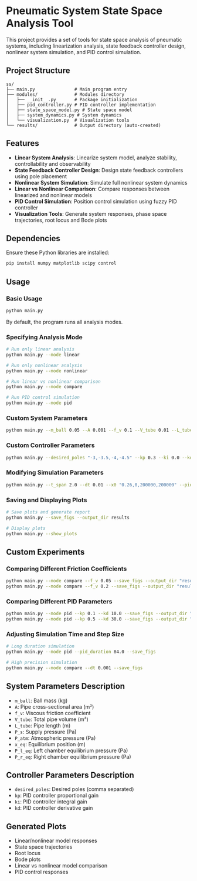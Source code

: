 # Pneumatic System State Space Analysis Tool

This project provides a set of tools for state space analysis of pneumatic systems, including linearization analysis, state feedback controller design, nonlinear system simulation, and PID control simulation.

## Project Structure

```
ss/
├── main.py               # Main program entry
├── modules/              # Modules directory
│   ├── __init__.py       # Package initialization
│   ├── pid_controller.py # PID controller implementation
│   ├── state_space_model.py # State space model
│   ├── system_dynamics.py # System dynamics
│   └── visualization.py  # Visualization tools
└── results/              # Output directory (auto-created)
```

## Features

- **Linear System Analysis**: Linearize system model, analyze stability, controllability and observability
- **State Feedback Controller Design**: Design state feedback controllers using pole placement
- **Nonlinear System Simulation**: Simulate full nonlinear system dynamics
- **Linear vs Nonlinear Comparison**: Compare responses between linearized and nonlinear models
- **PID Control Simulation**: Position control simulation using fuzzy PID controller
- **Visualization Tools**: Generate system responses, phase space trajectories, root locus and Bode plots

## Dependencies

Ensure these Python libraries are installed:

```bash
pip install numpy matplotlib scipy control
```

## Usage

### Basic Usage

```bash
python main.py
```

By default, the program runs all analysis modes.

### Specifying Analysis Mode

```bash
# Run only linear analysis
python main.py --mode linear

# Run only nonlinear analysis
python main.py --mode nonlinear

# Run linear vs nonlinear comparison
python main.py --mode compare

# Run PID control simulation
python main.py --mode pid
```

### Custom System Parameters

```bash
python main.py --m_ball 0.05 --A 0.001 --f_v 0.1 --V_tube 0.01 --L_tube 0.5 --P_s 500000
```

### Custom Controller Parameters

```bash
python main.py --desired_poles "-3,-3.5,-4,-4.5" --kp 0.3 --ki 0.0 --kd 20.0
```

### Modifying Simulation Parameters

```bash
python main.py --t_span 2.0 --dt 0.01 --x0 "0.26,0,200000,200000" --pid_duration 28.0
```

### Saving and Displaying Plots

```bash
# Save plots and generate report
python main.py --save_figs --output_dir results

# Display plots
python main.py --show_plots
```

## Custom Experiments

### Comparing Different Friction Coefficients

```bash
python main.py --mode compare --f_v 0.05 --save_figs --output_dir "results/low_friction"
python main.py --mode compare --f_v 0.2 --save_figs --output_dir "results/high_friction"
```

### Comparing Different PID Parameters

```bash
python main.py --mode pid --kp 0.1 --kd 10.0 --save_figs --output_dir "results/pid_low"
python main.py --mode pid --kp 0.5 --kd 30.0 --save_figs --output_dir "results/pid_high"
```

### Adjusting Simulation Time and Step Size

```bash
# Long duration simulation
python main.py --mode pid --pid_duration 84.0 --save_figs

# High precision simulation
python main.py --mode compare --dt 0.001 --save_figs
```

## System Parameters Description

- `m_ball`: Ball mass (kg)
- `A`: Pipe cross-sectional area (m²)
- `f_v`: Viscous friction coefficient
- `V_tube`: Total pipe volume (m³)
- `L_tube`: Pipe length (m)
- `P_s`: Supply pressure (Pa)
- `P_atm`: Atmospheric pressure (Pa)
- `x_eq`: Equilibrium position (m)
- `P_l_eq`: Left chamber equilibrium pressure (Pa)
- `P_r_eq`: Right chamber equilibrium pressure (Pa)

## Controller Parameters Description

- `desired_poles`: Desired poles (comma separated)
- `kp`: PID controller proportional gain
- `ki`: PID controller integral gain
- `kd`: PID controller derivative gain

## Generated Plots

- Linear/nonlinear model responses
- State space trajectories
- Root locus
- Bode plots
- Linear vs nonlinear model comparison
- PID control responses
